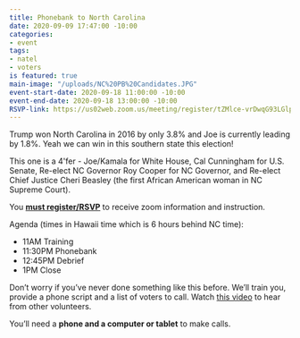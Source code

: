 ```yaml
---
title: Phonebank to North Carolina
date: 2020-09-09 17:47:00 -10:00
categories:
- event
tags:
- natel
- voters
is featured: true
main-image: "/uploads/NC%20PB%20Candidates.JPG"
event-start-date: 2020-09-18 11:00:00 -10:00
event-end-date: 2020-09-18 13:00:00 -10:00
RSVP-link: https://us02web.zoom.us/meeting/register/tZMlce-vrDwqG93LGlpMbG0ViIU8jeur1adv
---
```


Trump won North Carolina in 2016 by only 3.8% and Joe is currently leading by 1.8%. Yeah we can win in this southern state this election!

This one is a 4'fer - Joe/Kamala for White House, Cal Cunningham for U.S. Senate, Re-elect NC Governor Roy Cooper for NC Governor, and Re-elect Chief Justice Cheri Beasley (the first African American woman in NC Supreme Court).

You [**must register/RSVP**](https://us02web.zoom.us/meeting/register/tZMlce-vrDwqG93LGlpMbG0ViIU8jeur1adv) to receive zoom information and instruction.

Agenda (times in Hawaii time which is 6 hours behind NC time):
* 11AM Training
* 11:30PM Phonebank
* 12:45PM Debrief
* 1PM Close

Don’t worry if you’ve never done something like this before. We’ll train you, provide a phone script and a list of voters to call.  Watch [this video](https://www.youtube.com/watch?v=6J9vREXbXlM&feature=youtu.be) to hear from other volunteers.

You’ll need a **phone and a computer or tablet** to make calls.